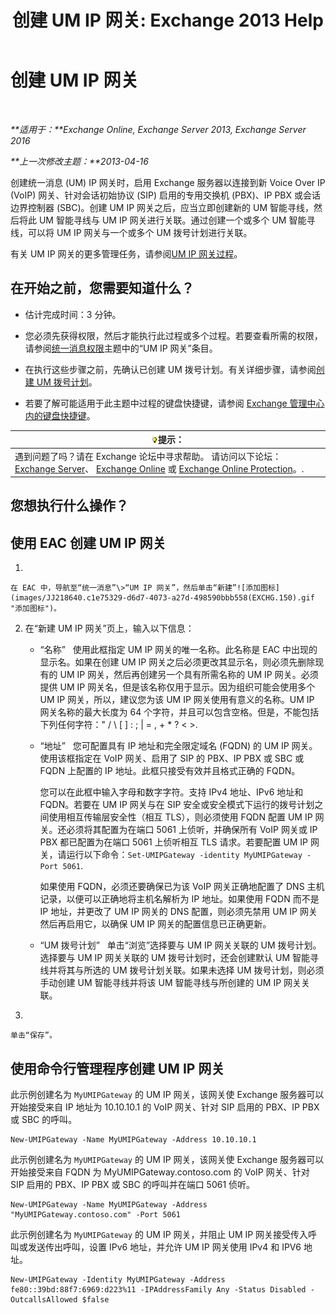 ﻿---
title: '创建 UM IP 网关: Exchange 2013 Help'
TOCTitle: 创建 UM IP 网关
ms:assetid: 542d6b50-147b-4cec-b54d-61c7b8fc0fc7
ms:mtpsurl: https://technet.microsoft.com/zh-cn/library/Aa998045(v=EXCHG.150)
ms:contentKeyID: 50490566
ms.date: 01/11/2018
mtps_version: v=EXCHG.150
f1_keywords:
- Microsoft.Exchange.Management.SnapIn.Esm.Servers.UnifiedMessaging.CreateUMIPGatewayWizardForm.CreateUMIPGatewayWizardPage
ms.translationtype: HT
---

# 创建 UM IP 网关

 

_**适用于：**Exchange Online, Exchange Server 2013, Exchange Server 2016_

_**上一次修改主题：**2013-04-16_

创建统一消息 (UM) IP 网关时，启用 Exchange 服务器以连接到新 Voice Over IP (VoIP) 网关、针对会话初始协议 (SIP) 启用的专用交换机 (PBX)、IP PBX 或会话边界控制器 (SBC)。创建 UM IP 网关之后，应当立即创建新的 UM 智能寻线，然后将此 UM 智能寻线与 UM IP 网关进行关联。通过创建一个或多个 UM 智能寻线，可以将 UM IP 网关与一个或多个 UM 拨号计划进行关联。

有关 UM IP 网关的更多管理任务，请参阅[UM IP 网关过程](um-ip-gateway-procedures-exchange-2013-help.md)。

## 在开始之前，您需要知道什么？

  - 估计完成时间：3 分钟。

  - 您必须先获得权限，然后才能执行此过程或多个过程。若要查看所需的权限，请参阅[统一消息权限](unified-messaging-permissions-exchange-2013-help.md)主题中的“UM IP 网关”条目。

  - 在执行这些步骤之前，先确认已创建 UM 拨号计划。有关详细步骤，请参阅[创建 UM 拨号计划](create-a-um-dial-plan-exchange-2013-help.md)。

  - 若要了解可能适用于此主题中过程的键盘快捷键，请参阅 [Exchange 管理中心内的键盘快捷键](keyboard-shortcuts-in-the-exchange-admin-center-exchange-online-protection-help.md)。

<table>
<thead>
<tr class="header">
<th><img src="images/Bb124558.tip(EXCHG.150).gif" title="提示" alt="提示" />提示：</th>
</tr>
</thead>
<tbody>
<tr class="odd">
<td>遇到问题了吗？请在 Exchange 论坛中寻求帮助。 请访问以下论坛：<a href="https://go.microsoft.com/fwlink/p/?linkid=60612">Exchange Server</a>、 <a href="https://go.microsoft.com/fwlink/p/?linkid=267542">Exchange Online</a> 或 <a href="https://go.microsoft.com/fwlink/p/?linkid=285351">Exchange Online Protection</a>。.</td>
</tr>
</tbody>
</table>


## 您想执行什么操作？

## 使用 EAC 创建 UM IP 网关

1.  
    
    在 EAC 中，导航至“统一消息”\>“UM IP 网关”，然后单击“新建”![添加图标](images/JJ218640.c1e75329-d6d7-4073-a27d-498590bbb558(EXCHG.150).gif "添加图标")。

2.  在“新建 UM IP 网关”页上，输入以下信息：
    
      - “名称”   使用此框指定 UM IP 网关的唯一名称。此名称是 EAC 中出现的显示名。如果在创建 UM IP 网关之后必须更改其显示名，则必须先删除现有的 UM IP 网关，然后再创建另一个具有所需名称的 UM IP 网关。必须提供 UM IP 网关名，但是该名称仅用于显示。因为组织可能会使用多个 UM IP 网关，所以，建议您为该 UM IP 网关使用有意义的名称。UM IP 网关名称的最大长度为 64 个字符，并且可以包含空格。但是，不能包括下列任何字符：" / \\ \[ \] : ; | = , + \* ? \< \>.
    
      - “地址”   您可配置具有 IP 地址和完全限定域名 (FQDN) 的 UM IP 网关。使用该框指定在 VoIP 网关、启用了 SIP 的 PBX、IP PBX 或 SBC 或 FQDN 上配置的 IP 地址。此框只接受有效并且格式正确的 FQDN。
        
        您可以在此框中输入字母和数字字符。支持 IPv4 地址、IPv6 地址和 FQDN。若要在 UM IP 网关与在 SIP 安全或安全模式下运行的拨号计划之间使用相互传输层安全性（相互 TLS），则必须使用 FQDN 配置 UM IP 网关。还必须将其配置为在端口 5061 上侦听，并确保所有 VoIP 网关或 IP PBX 都已配置为在端口 5061 上侦听相互 TLS 请求。若要配置 UM IP 网关，请运行以下命令：`Set-UMIPGateway -identity MyUMIPGateway -Port 5061`.
        
        如果使用 FQDN，必须还要确保已为该 VoIP 网关正确地配置了 DNS 主机记录，以便可以正确地将主机名解析为 IP 地址。如果使用 FQDN 而不是 IP 地址，并更改了 UM IP 网关的 DNS 配置，则必须先禁用 UM IP 网关然后再启用它，以确保 UM IP 网关的配置信息已正确更新。
    
      - “UM 拨号计划”   单击“浏览”选择要与 UM IP 网关关联的 UM 拨号计划。选择要与 UM IP 网关关联的 UM 拨号计划时，还会创建默认 UM 智能寻线并将其与所选的 UM 拨号计划关联。如果未选择 UM 拨号计划，则必须手动创建 UM 智能寻线并将该 UM 智能寻线与所创建的 UM IP 网关关联。

3.  
    
    单击“保存”。

## 使用命令行管理程序创建 UM IP 网关

此示例创建名为 `MyUMIPGateway` 的 UM IP 网关，该网关使 Exchange 服务器可以开始接受来自 IP 地址为 10.10.10.1 的 VoIP 网关、针对 SIP 启用的 PBX、IP PBX 或 SBC 的呼叫。

    New-UMIPGateway -Name MyUMIPGateway -Address 10.10.10.1

此示例创建名为 `MyUMIPGateway` 的 UM IP 网关，该网关使 Exchange 服务器可以开始接受来自 FQDN 为 MyUMIPGateway.contoso.com 的 VoIP 网关、针对 SIP 启用的 PBX、IP PBX 或 SBC 的呼叫并在端口 5061 侦听。

    New-UMIPGateway -Name MyUMIPGateway -Address "MyUMIPGateway.contoso.com" -Port 5061

此示例创建名为 `MyUMIPGateway` 的 UM IP 网关，并阻止 UM IP 网关接受传入呼叫或发送传出呼叫，设置 IPv6 地址，并允许 UM IP 网关使用 IPv4 和 IPV6 地址。

    New-UMIPGateway -Identity MyUMIPGateway -Address fe80::39bd:88f7:6969:d223%11 -IPAddressFamily Any -Status Disabled -OutcallsAllowed $false

